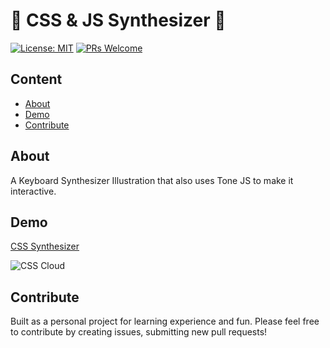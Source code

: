 # 🎹 CSS & JS Synthesizer 🎹


[![License: MIT](https://img.shields.io/badge/License-MIT-blue.svg)](https://opensource.org/licenses/MIT)
[![PRs Welcome](https://img.shields.io/badge/PRs-welcome-brightgreen.svg?style=flat-square)](http://makeapullrequest.com)

## Content

- [About](#about)
- [Demo](#demo)
- [Contribute](#contribute)

## About

A Keyboard Synthesizer Illustration that also uses Tone JS to make it interactive.

## Demo

[CSS Synthesizer](https://lu-vuong-le-synth.netlify.app/)

![CSS Cloud](../assets/piano.gif)

## Contribute

Built as a personal project for learning experience and fun. Please feel free to contribute by creating issues, submitting new pull requests!